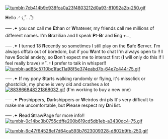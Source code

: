 [![tumblr-7cb414b9c938fca0a23f4803212d0a93-81092a2b-250.gif](https://i.postimg.cc/TwLrXpLs/tumblr-7cb414b9c938fca0a23f4803212d0a93-81092a2b-250.gif)](https://postimg.cc/DJhWrfcQ)

𝐇ello .ᐟ 𐔌՞. .՞𐦯

── .✦ you can call me 𝐄than or 𝐖hatever, my friends call me millions of different names. 𝐈'm 𝐁razilian and 𝐈 speak 𝐏t-𝐁r and 𝐄ng ⭑𓂃

── .✦ 𝐈 turned 18 𝐑ecently so sometimes I still play on the 𝐒afe 𝐒erver. 𝐈'm always offtab out of boredom, but if you 𝐖ant to chat 𝐈'm always open to !!
 𝐈 have 𝐒ocial anxiety, so 𝐃on't expect me to interact first (𝐈 will only do this if I feel really brave) ୭ ˚. ᵎᵎ
𝐈 prefer to talk in whisper!! [![tumblr-ad85c5710bc1fac11a98f5e374eabd7b-64e7c444-75.gif](https://i.postimg.cc/28qL3Vb3/tumblr-ad85c5710bc1fac11a98f5e374eabd7b-64e7c444-75.gif)](https://postimg.cc/QH3dyNqr)
          
   

── .✦ 𝐈f my pony 𝐒tarts walking randomly or flying, it's missclick or ghostclick, my phone is very old and crashes a lot [![883866848221868032.gif](https://i.postimg.cc/FRjGMTm5/883866848221868032.gif)](https://postimg.cc/G8mkYJHq) (𝐈'm working to buy a new one) 

── .✦ 𝐏roshippers, 𝐃arkshippers or 𝐖eirdos dni pls
𝐈t's very difficult to make me uncomfortable, but 𝐏lease respect my 𝐃ni list.

── .✦ 𝐑ead 𝐒traw𝐏age for more info!! [![tumblr-0c14bc3b0755cdffe200b619cd5db1eb-a3430dc4-75.gif](https://i.postimg.cc/vTC509Qh/tumblr-0c14bc3b0755cdffe200b619cd5db1eb-a3430dc4-75.gif)](https://postimg.cc/zHSLByHH)

[![tumblr-6c47f64528ef7d64ca593b7623009328-d802b9fb-250.gif](https://i.postimg.cc/hG0bKfr4/tumblr-6c47f64528ef7d64ca593b7623009328-d802b9fb-250.gif)](https://postimg.cc/2qVBwjMg)

